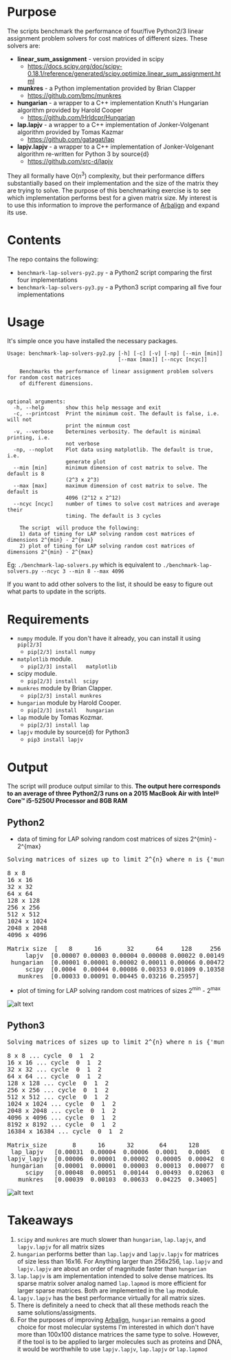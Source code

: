 # Purpose

The scripts benchmark the performance of four/five Python2/3 linear assignment problem solvers for cost matrices of different sizes.  These solvers are:

* **linear_sum_assignment** - version provided in scipy
  * https://docs.scipy.org/doc/scipy-0.18.1/reference/generated/scipy.optimize.linear_sum_assignment.html
* **munkres** - a Python implementation provided by Brian Clapper
    * https://github.com/bmc/munkres
* **hungarian** - a wrapper to a C++ implementation Knuth's Hungarian algorithm provided by Harold Cooper
  * https://github.com/Hrldcpr/Hungarian
* **lap.lapjv** - a wrapper to a C++ implementation of Jonker-Volgenant algorithm provided by Tomas Kazmar
  * https://github.com/gatagat/lap
* **lapjv.lapjv** - a wrapper to a C++ implementation of Jonker-Volgenant algorithm re-written for Python 3 by source{d}
    * https://github.com/src-d/lapjv  

They all formally have O(n<sup>3</sup>) complexity, but their performance differs substantially based on their implementation and the size of the matrix they are trying to solve. The purpose of this benchmarking exercise is to see which implementation performs best for a given matrix size. My interest is to use this information to improve the performance of [Arbalign](https://github.com/berhane/arbalign) and expand its use.

# Contents
The repo contains the following:
* `benchmark-lap-solvers-py2.py` - a Python2 script comparing the first four implementations
* `benchmark-lap-solvers-py3.py` - a Python3 script comparing all five four implementations

# Usage
It's simple once you have installed the necessary packages.

```
Usage: benchmark-lap-solvers-py2.py [-h] [-c] [-v] [-np] [--min [min]]
                                    [--max [max]] [--ncyc [ncyc]]

    Benchmarks the performance of linear assignment problem solvers for random cost matrices
    of different dimensions.


optional arguments:
  -h, --help       show this help message and exit
  -c, --printcost  Print the minimum cost. The default is false, i.e. will not
                   print the minmum cost
  -v, --verbose    Determines verbosity. The default is minimal printing, i.e.
                   not verbose
  -np, --noplot    Plot data using matplotlib. The default is true, i.e.
                   generate plot
  --min [min]      minimum dimension of cost matrix to solve. The default is 8
                   (2^3 x 2^3)
  --max [max]      maximum dimension of cost matrix to solve. The default is
                   4096 (2^12 x 2^12)
  --ncyc [ncyc]    number of times to solve cost matrices and average their
                   timing. The default is 3 cycles

    The script  will produce the following:
    1) data of timing for LAP solving random cost matrices of dimensions 2^{min} - 2^{max}
    2) plot of timing for LAP solving random cost matrices of dimensions 2^{min} - 2^{max}
```

Eg: `./benchmark-lap-solvers.py` which is equivalent to
    `./benchmark-lap-solvers.py --ncyc 3 --min 8 --max 4096`

If you want to add other solvers to the list, it should be easy to figure out what parts to update in the scripts.

# Requirements
* `numpy` module. If you don't have it already, you can install it using `pip[2/3]`
  * `pip[2/3] install numpy`
* `matplotlib` module.
  * `pip[2/3] install   matplotlib`
* scipy module.
  * `pip[2/3] install  scipy`
* `munkres` module by Brian Clapper.
   * `pip[2/3] install munkres`
* `hungarian` module by Harold Cooper.
  * `pip[2/3] install   hungarian`
* `lap` module by Tomas Kozmar.
  * `pip[2/3] install lap`
* `lapjv` module by source{d} for Python3
  * `pip3 install lapjv`

# Output
The script  will produce output similar to this. **The output here corresponds to an average of three Python2/3 runs on a 2015 MacBook Air with Intel® Core™ i5-5250U Processor and 8GB RAM**

## Python2
* data of timing for LAP solving random cost matrices of sizes 2^{min} - 2^{max}

<pre>
Solving matrices of sizes up to limit 2^{n} where n is {'munkres': 7, 'scipy': 9, 'hungarian': 13, 'lap.lapjv': 13}

8 x 8
16 x 16
32 x 32
64 x 64
128 x 128
256 x 256
512 x 512
1024 x 1024
2048 x 2048
4096 x 4096

Matrix size  [   8      16       32      64     128     256     512     1024    2048   4096]
     lapjv  [0.00007 0.00003 0.00004 0.00008 0.00022 0.00149 0.00574 0.03733 0.22209  1.14318]
 hungarian  [0.00001 0.00001 0.00002 0.00011 0.00066 0.00472 0.03157 0.21561 1.71368 14.11281]
     scipy  [0.0004  0.00044 0.00086 0.00353 0.01809 0.10358 1.01071]
   munkres  [0.00033 0.00091 0.00445 0.03216 0.25957]
</pre>

* plot of timing for LAP solving random cost matrices of sizes 2<sup>min</sup> - 2<sup>max</sup>

![alt text](images/figure-py2.png "Python2 benchmark test")

## Python3
<pre>
Solving matrices of sizes up to limit 2^{n} where n is {'munkres': 7, 'scipy': 9, 'hungarian': 15, 'lap_lapjv': 15, 'lapjv_lapjv': 15}

8 x 8 ... cycle  0  1  2
16 x 16 ... cycle  0  1  2
32 x 32 ... cycle  0  1  2
64 x 64 ... cycle  0  1  2
128 x 128 ... cycle  0  1  2
256 x 256 ... cycle  0  1  2
512 x 512 ... cycle  0  1  2
1024 x 1024 ... cycle  0  1  2
2048 x 2048 ... cycle  0  1  2
4096 x 4096 ... cycle  0  1  2
8192 x 8192 ... cycle  0  1  2
16384 x 16384 ... cycle  0  1  2

Matrix_size       8      16      32       64      128       256       512     1024     2048     4096      8192     16384
 lap_lapjv   [0.00031  0.00004  0.00006  0.0001   0.0005   0.00181  0.01198  0.03803  0.18864  1.85925  11.50524   48.73192]
lapjv_lapjv  [0.00006  0.00001  0.00002  0.00005  0.00042  0.00192  0.01294  0.04984  0.24718  1.31449   6.16797   24.03292]
 hungarian   [0.00001  0.00001  0.00003  0.00013  0.00077  0.00503  0.03432  0.23316  1.78575 15.18274 127.31623 1055.05817]
     scipy   [0.00048  0.00051  0.00144  0.00493  0.02063  0.11216  1.01937]
   munkres   [0.00039  0.00103  0.00633  0.04225  0.34005]
</pre>

![alt text](images/figure-py3.png "Python3 benchmark test")

# Takeaways

1. `scipy` and `munkres` are much slower than `hungarian`, `lap.lapjv`, and `lapjv.lapjv` for all matrix sizes
2. `hungarian` performs better than `lap.lapjv` and `lapjv.lapjv` for matrices of size less than 16x16. For Anything larger than 256x256, `lap.lapjv` and `lapjv.lapjv` are about an order of magnitude faster than `hungarian`
3. `lap.lapjv` is am implementation intended to solve dense matrices. Its sparse matrix solver analog named `lap.lapmod` is more efficient for larger sparse matrices. Both are implemented in the `lap` module.
4. `lapjv.lapjv` has the best performance virtually for all matrix sizes.
5. There is definitely a need to check that all these methods reach the same solutions/assigments.
5. For the purposes of improving [Arbalign](https://github.com/berhane/arbalign), `hungarian` remains a good choice for most molecular systems I'm interested in which don't have more than 100x100 distance matrices the same type to solve. However, if the tool is to be applied to larger molecules such as proteins and DNA, it would be worthwhile to use `lapjv.lapjv`, `lap.lapjv` or `lap.lapmod`
